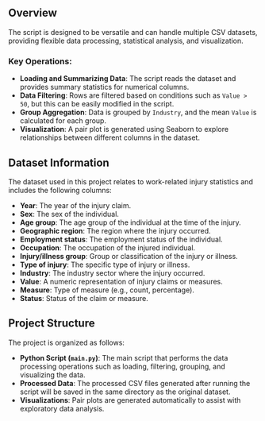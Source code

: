 ## Overview

The script is designed to be versatile and can handle multiple CSV datasets, providing flexible data processing, statistical analysis, and visualization.

### Key Operations:
- **Loading and Summarizing Data**: The script reads the dataset and provides summary statistics for numerical columns.
- **Data Filtering**: Rows are filtered based on conditions such as `Value > 50`, but this can be easily modified in the script.
- **Group Aggregation**: Data is grouped by `Industry`, and the mean `Value` is calculated for each group.
- **Visualization**: A pair plot is generated using Seaborn to explore relationships between different columns in the dataset.

## Dataset Information

The dataset used in this project relates to work-related injury statistics and includes the following columns:

- **Year**: The year of the injury claim.
- **Sex**: The sex of the individual.
- **Age group**: The age group of the individual at the time of the injury.
- **Geographic region**: The region where the injury occurred.
- **Employment status**: The employment status of the individual.
- **Occupation**: The occupation of the injured individual.
- **Injury/illness group**: Group or classification of the injury or illness.
- **Type of injury**: The specific type of injury or illness.
- **Industry**: The industry sector where the injury occurred.
- **Value**: A numeric representation of injury claims or measures.
- **Measure**: Type of measure (e.g., count, percentage).
- **Status**: Status of the claim or measure.

## Project Structure

The project is organized as follows:

- **Python Script (`main.py`)**: The main script that performs the data processing operations such as loading, filtering, grouping, and visualizing the data.
- **Processed Data**: The processed CSV files generated after running the script will be saved in the same directory as the original dataset.
- **Visualizations**: Pair plots are generated automatically to assist with exploratory data analysis.
